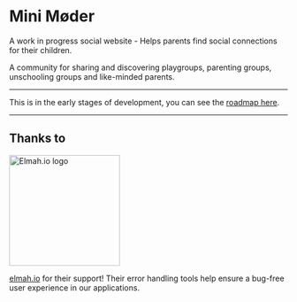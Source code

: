 # Mini Møder

A work in progress social website - Helps parents find social connections for their children. 

A community for sharing and discovering playgroups, parenting groups, unschooling groups and like-minded parents.

---

This is in the early stages of development, you can see the [roadmap here](https://github.com/users/NielsPilgaard/projects/1).

---

## Thanks to

<img src="https://jordnaer.blob.core.windows.net/sponsor-images/elmahio-wide-logo-highquality.png" alt="Elmah.io logo" width="200"/>

[elmah.io](https://elmah.io/) for their support! Their error handling tools help ensure a bug-free user experience in our applications.
